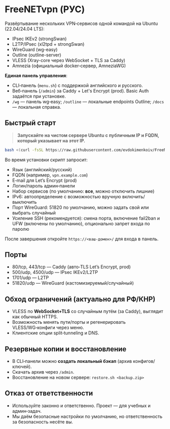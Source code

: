 # FreeNETvpn (РУС)

Развёртывание нескольких VPN‑сервисов одной командой на Ubuntu (22.04/24.04 LTS):
- IPsec IKEv2 (strongSwan)
- L2TP/IPsec (xl2tpd + strongSwan)
- WireGuard (wg-easy)
- Outline (outline-server)
- VLESS (Xray-core через WebSocket + TLS за Caddy)
- Amnezia (официальный docker‑сервер, AmneziaWG)

**Единая панель управления**:
- CLI‑панель (`menu.sh`) с поддержкой английского и русского.
- Веб‑панель (`/admin`) за Caddy + Let's Encrypt (prod). Basic Auth задаётся при установке.
- `/wg` — панель wg‑easy; `/outline` — локальные endpoints Outline; `/docs` — локальная справка.

## Быстрый старт

> **Запускайте на чистом сервере Ubuntu с публичным IP и FQDN, который указывает на этот IP.**

```bash
bash <(curl -fsSL https://raw.githubusercontent.com/evdokimenkoiv/FreeNETvpn/main/install.sh)
```

Во время установки скрипт запросит:
- Язык (английский/русский)
- FQDN (например, `vpn.example.com`)
- E‑mail для Let’s Encrypt (prod)
- Логин/пароль админ‑панели
- Набор сервисов (по умолчанию: **все**, можно отключить лишние)
- IPv6: автоопределение с возможностью вручную включить/выключить
- Порт WireGuard: 51820 по умолчанию, можно задать свой или выбрать случайный
- Усиление SSH (рекомендуется): смена порта, включение fail2ban и UFW (включены по умолчанию), опционально запрет входа по паролю

После завершения откройте `https://<ваш-домен>/` для входа в панель.


## Порты

- 80/tcp, 443/tcp — Caddy (авто‑TLS Let’s Encrypt, prod)
- 500/udp, 4500/udp — IPsec IKEv2/L2TP
- 1701/udp — L2TP
- 51820/udp — WireGuard (кастомизируемый/случайный)

## Обход ограничений (актуально для РФ/КНР)

- VLESS по **WebSocket+TLS** со случайным путём (за Caddy), выглядит как обычный HTTPS.
- Возможность менять пути/порты и регенерировать VLESS/WG‑конфиги через меню.
- Клиентские опции split‑tunneling и DNS.

## Резервные копии и восстановление

- В CLI‑панели можно **создать локальный бэкап** (архив конфигов/ключей).
- Скачать архив через `/admin`.
- Восстановление на новом сервере: `restore.sh <backup.zip>`

## Отказ от ответственности

- Используйте законно и ответственно. Проект — для учебных и админ‑задач.
- Мы даём безопасные настройки по умолчанию, но ответственность за безопасность несёте вы.


